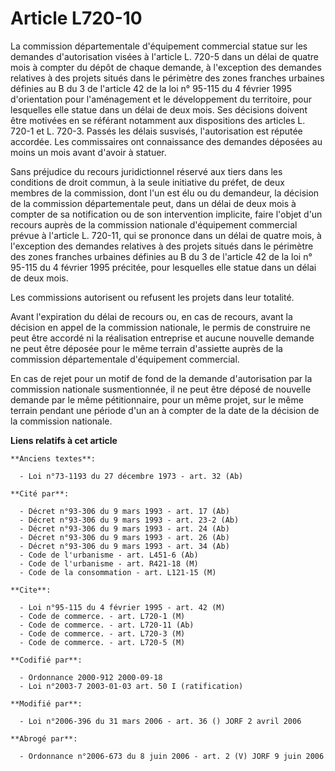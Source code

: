 # Article L720-10

La commission départementale d'équipement commercial statue sur les demandes d'autorisation visées à l'article L. 720-5 dans
un délai de quatre mois à compter du dépôt de chaque demande, à l'exception des demandes relatives à des projets situés dans
le périmètre des zones franches urbaines définies au B du 3 de l'article 42 de la loi n° 95-115 du 4 février 1995
d'orientation pour l'aménagement et le développement du territoire, pour lesquelles elle statue dans un délai de deux mois.
Ses décisions doivent être motivées en se référant notamment aux dispositions des articles L. 720-1 et L. 720-3. Passés les
délais susvisés, l'autorisation est réputée accordée. Les commissaires ont connaissance des demandes déposées au moins un
mois avant d'avoir à statuer.

Sans préjudice du recours juridictionnel réservé aux tiers dans les conditions de droit commun, à la seule initiative du
préfet, de deux membres de la commission, dont l'un est élu ou du demandeur, la décision de la commission départementale
peut, dans un délai de deux mois à compter de sa notification ou de son intervention implicite, faire l'objet d'un recours
auprès de la commission nationale d'équipement commercial prévue à l'article L. 720-11, qui se prononce dans un délai de
quatre mois, à l'exception des demandes relatives à des projets situés dans le périmètre des zones franches urbaines définies
au B du 3 de l'article 42 de la loi n° 95-115 du 4 février 1995 précitée, pour lesquelles elle statue dans un délai de deux
mois.

Les commissions autorisent ou refusent les projets dans leur totalité.

Avant l'expiration du délai de recours ou, en cas de recours, avant la décision en appel de la commission nationale, le
permis de construire ne peut être accordé ni la réalisation entreprise et aucune nouvelle demande ne peut être déposée pour
le même terrain d'assiette auprès de la commission départementale d'équipement commercial.

En cas de rejet pour un motif de fond de la demande d'autorisation par la commission nationale susmentionnée, il ne peut être
déposé de nouvelle demande par le même pétitionnaire, pour un même projet, sur le même terrain pendant une période d'un an à
compter de la date de la décision de la commission nationale.

**Liens relatifs à cet article**

	**Anciens textes**:

	  - Loi n°73-1193 du 27 décembre 1973 - art. 32 (Ab)

	**Cité par**:

	  - Décret n°93-306 du 9 mars 1993 - art. 17 (Ab)
	  - Décret n°93-306 du 9 mars 1993 - art. 23-2 (Ab)
	  - Décret n°93-306 du 9 mars 1993 - art. 24 (Ab)
	  - Décret n°93-306 du 9 mars 1993 - art. 26 (Ab)
	  - Décret n°93-306 du 9 mars 1993 - art. 34 (Ab)
	  - Code de l'urbanisme - art. L451-6 (Ab)
	  - Code de l'urbanisme - art. R421-18 (M)
	  - Code de la consommation - art. L121-15 (M)

	**Cite**:

	  - Loi n°95-115 du 4 février 1995 - art. 42 (M)
	  - Code de commerce. - art. L720-1 (M)
	  - Code de commerce. - art. L720-11 (Ab)
	  - Code de commerce. - art. L720-3 (M)
	  - Code de commerce. - art. L720-5 (M)

	**Codifié par**:

	  - Ordonnance 2000-912 2000-09-18
	  - Loi n°2003-7 2003-01-03 art. 50 I (ratification)

	**Modifié par**:

	  - Loi n°2006-396 du 31 mars 2006 - art. 36 () JORF 2 avril 2006

	**Abrogé par**:

	  - Ordonnance n°2006-673 du 8 juin 2006 - art. 2 (V) JORF 9 juin 2006
